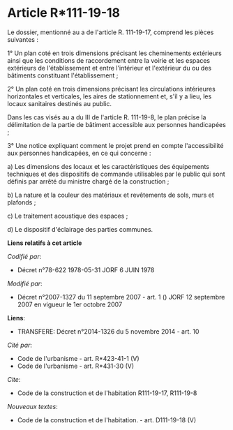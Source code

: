 # Article R*111-19-18

Le dossier, mentionné au a de l'article R. 111-19-17, comprend les pièces suivantes :

1° Un plan coté en trois dimensions précisant les cheminements extérieurs ainsi que les conditions de raccordement entre la
voirie et les espaces extérieurs de l'établissement et entre l'intérieur et l'extérieur du ou des bâtiments constituant
l'établissement ;

2° Un plan coté en trois dimensions précisant les circulations intérieures horizontales et verticales, les aires de
stationnement et, s'il y a lieu, les locaux sanitaires destinés au public.

Dans les cas visés au a du III de l'article R. 111-19-8, le plan précise la délimitation de la partie de bâtiment accessible
aux personnes handicapées ;

3° Une notice expliquant comment le projet prend en compte l'accessibilité aux personnes handicapées, en ce qui concerne :

a) Les dimensions des locaux et les caractéristiques des équipements techniques et des dispositifs de commande utilisables
par le public qui sont définis par arrêté du ministre chargé de la construction ;

b) La nature et la couleur des matériaux et revêtements de sols, murs et plafonds ;

c) Le traitement acoustique des espaces ;

d) Le dispositif d'éclairage des parties communes.

**Liens relatifs à cet article**

_Codifié par_:

  - Décret n°78-622 1978-05-31 JORF 6 JUIN 1978

_Modifié par_:

  - Décret n°2007-1327 du 11 septembre 2007 - art. 1 () JORF 12 septembre 2007 en vigueur le 1er octobre 2007

**Liens**:

  - TRANSFERE: Décret n°2014-1326 du 5 novembre 2014 - art. 10

_Cité par_:

  - Code de l'urbanisme - art. R*423-41-1 (V)
  - Code de l'urbanisme - art. R*431-30 (V)

_Cite_:

  - Code de la construction et de l'habitation R111-19-17, R111-19-8

_Nouveaux textes_:

  - Code de la construction et de l'habitation. - art. D111-19-18 (V)
